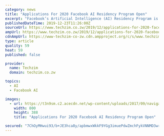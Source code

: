 ```yaml
---
category: news
title: "Applications For 2020 Facebook AI Residency Program Open"
excerpt: "Facebook’s Artificial Intelligence (AI) Residency Program is a one-year research training position designed to give participants hands-on experience with artificial intelligence research while working in Facebook AI. The program will pair you with an AI ..."
publishedDateTime: 2019-12-23T11:26:00Z
sourceUrl: https://www.techzim.co.zw/2019/12/applications-for-2020-facebook-ai-residency-program-open/
ampUrl: https://www.techzim.co.zw/2019/12/applications-for-2020-facebook-ai-residency-program-open/amp/
cdnAmpUrl: https://www-techzim-co-zw.cdn.ampproject.org/c/s/www.techzim.co.zw/2019/12/applications-for-2020-facebook-ai-residency-program-open/amp/
type: article
quality: 59
heat: 59
published: false

provider:
  name: Techzim
  domain: techzim.co.zw

topics:
  - AI
  - Facebook AI

images:
  - url: https://t3n9sm.c2.acecdn.net/wp-content/uploads/2017/09/navigation-laptop.jpg
    width: 800
    height: 388
    title: "Applications For 2020 Facebook AI Residency Program Open"

secured: "7ChOyMHwui93/b+JE3hca8y/apbmwxWkkF9YGg3imuePdwZmchFykVNNMD3wrv7EzZQb/2HCYzpdfl1hJ+KACWWj5c/fpWJ2Pwlj5uCZrhdkmzfgfOz+dC4uUn3zCZg4vJsERRpos/kabH2BdJEZ7h1Vc5BHpiQy3STpBklBojYEKTN2L/RlCxO66QlH9WWbKXwcNgMX+gLxoXrowxo8KY2WznDCdsGZ+t90zzxREdq+iE8uKp8Pv3unS+ZuCEKkTyCYaJAjxOCPBgLs/JkOIBse3XXgIyECfJZupoeBCM0=;xxw2t5K9YfX/Ax0KtPQLxg=="
---
```


